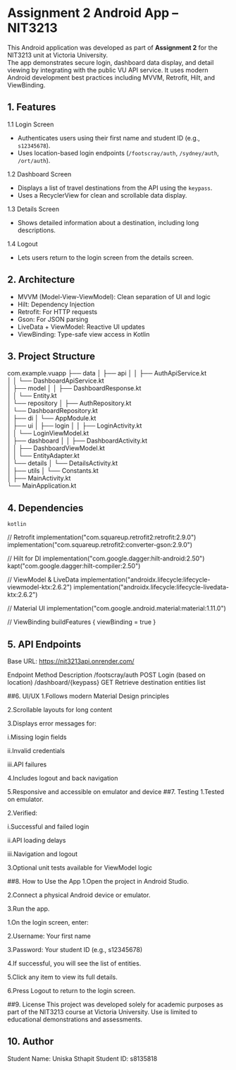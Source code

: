 # Assignment 2 Android App – NIT3213

This Android application was developed as part of **Assignment 2** for the NIT3213 unit at Victoria University.  
The app demonstrates secure login, dashboard data display, and detail viewing by integrating with the public VU API service. It uses modern Android development best practices including MVVM, Retrofit, Hilt, and ViewBinding.



## 1. Features

1.1 Login Screen  
- Authenticates users using their first name and student ID (e.g., `s12345678`).  
- Uses location-based login endpoints (`/footscray/auth`, `/sydney/auth`, `/ort/auth`).

1.2 Dashboard Screen  
- Displays a list of travel destinations from the API using the `keypass`.  
- Uses a RecyclerView for clean and scrollable data display.

1.3 Details Screen  
- Shows detailed information about a destination, including long descriptions.

1.4 Logout  
- Lets users return to the login screen from the details screen.



## 2. Architecture

- MVVM (Model-View-ViewModel): Clean separation of UI and logic
- Hilt: Dependency Injection
- Retrofit: For HTTP requests
- Gson: For JSON parsing
- LiveData + ViewModel: Reactive UI updates
- ViewBinding: Type-safe view access in Kotlin



## 3. Project Structure

com.example.vuapp
├── data
│   ├── api
│   │   ├── AuthApiService.kt           
│   │   └── DashboardApiService.kt      
│   ├── model
│   │   ├── DashboardResponse.kt        
│   │   └── Entity.kt                   
│   └── repository
│       ├── AuthRepository.kt          
│       └── DashboardRepository.kt      
│
├── di
│   └── AppModule.kt                    
│
├── ui
│   ├── login
│   │   ├── LoginActivity.kt            
│   │   └── LoginViewModel.kt          
│   ├── dashboard
│   │   ├── DashboardActivity.kt        
│   │   ├── DashboardViewModel.kt       
│   │   └── EntityAdapter.kt            
│   └── details
│       └── DetailsActivity.kt          
│
├── utils
│   └── Constants.kt                    
│
├── MainActivity.kt                     
└── MainApplication.kt                  


 ## 4. Dependencies

    kotlin
// Retrofit
implementation("com.squareup.retrofit2:retrofit:2.9.0")
implementation("com.squareup.retrofit2:converter-gson:2.9.0")

// Hilt for DI
implementation("com.google.dagger:hilt-android:2.50")
kapt("com.google.dagger:hilt-compiler:2.50")

// ViewModel & LiveData
implementation("androidx.lifecycle:lifecycle-viewmodel-ktx:2.6.2")
implementation("androidx.lifecycle:lifecycle-livedata-ktx:2.6.2")

// Material UI
implementation("com.google.android.material:material:1.11.0")

// ViewBinding
buildFeatures {
    viewBinding = true
}

## 5. API Endpoints
Base URL: https://nit3213api.onrender.com/

Endpoint	Method	Description
/footscray/auth	POST	Login (based on location)
/dashboard/{keypass}	GET	Retrieve destination entities list

 ##6. UI/UX
  1.Follows modern Material Design principles

  2.Scrollable layouts for long content

  3.Displays error messages for:

   i.Missing login fields

   ii.Invalid credentials

   iii.API failures

   4.Includes logout and back navigation

   5.Responsive and accessible on emulator and device
##7. Testing
 1.Tested on  emulator.

  2.Verified:

   i.Successful and failed login

   ii.API loading delays

   iii.Navigation and logout

  3.Optional unit tests available for ViewModel logic

##8. How to Use the App
 1.Open the project in Android Studio.

2.Connect a physical Android device or emulator.

3.Run the app.

  1.On the login screen, enter:

  2.Username: Your first name

  3.Password: Your student ID (e.g., s12345678)

  4.If successful, you will see the list of entities.

  5.Click any item to view its full details.

  6.Press Logout to return to the login screen.

##9. License
This project was developed solely for academic purposes as part of the NIT3213 course at Victoria University.
Use is limited to educational demonstrations and assessments.

## 10. Author
Student Name: Uniska Sthapit
Student ID: s8135818
